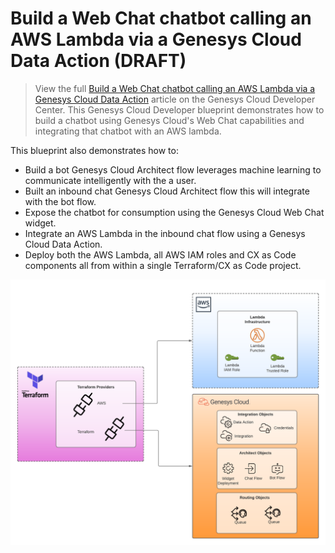 # Build a Web Chat chatbot calling an AWS Lambda via a Genesys Cloud Data Action (DRAFT)

> View the full [Build a Web Chat chatbot calling an AWS Lambda via a Genesys Cloud Data Action](https://developer.mypurecloud.com/blueprints/) article on the Genesys Cloud Developer Center. This Genesys Cloud Developer blueprint demonstrates how to build a chatbot using Genesys Cloud's Web Chat capabilities and integrating that chatbot with an AWS lambda. 

This blueprint also demonstrates how to:

* Build a bot Genesys Cloud Architect flow leverages machine learning to communicate intelligently with the a user.
* Built an inbound chat Genesys Cloud Architect flow this will integrate with the bot flow. 
* Expose the chatbot for consumption using the Genesys Cloud Web Chat widget.
* Integrate an AWS Lambda in the inbound chat flow using a Genesys Cloud Data Action.
* Deploy both the AWS Lambda, all AWS IAM roles and CX as Code components all from within a single Terraform/CX as Code project.


![Build a web chat-based chatbot calling an AWS Lambda via a Genesys Cloud Data Action](blueprint/images/overview.png "Build a web-based chatbot calling an AWS Lambda via a Genesys Cloud Data Action")
